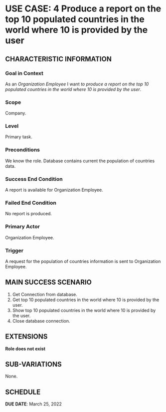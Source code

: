 # USE CASE: 4 Produce a report on the top 10 populated countries in the world where 10 is provided by the user

## CHARACTERISTIC INFORMATION

### Goal in Context

As an *Organization Employee* I want *to produce a report on the top 10 populated countries in the world where 10 is provided by the user*.

### Scope

Company.

### Level

Primary task.

### Preconditions

We know the role.  Database contains current the population of countries data.

### Success End Condition

A report is available for Organization Employee.

### Failed End Condition

No report is produced.

### Primary Actor

Organization Employee.

### Trigger

A request for the population of countries information is sent to Organization Employee.

## MAIN SUCCESS SCENARIO

1. Get Connection from database.
2. Get top 10 populated countries in the world where 10 is provided by the user.
3. Show top 10 populated countries in the world where 10 is provided by the user.
4. Close database connection.

## EXTENSIONS

**Role does not exist**

## SUB-VARIATIONS

None.

## SCHEDULE

**DUE DATE**: March 25, 2022
